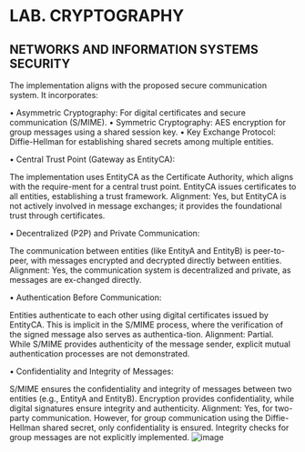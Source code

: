 # LAB. CRYPTOGRAPHY
## NETWORKS AND INFORMATION SYSTEMS SECURITY

The implementation aligns with the proposed secure communication system. It incorporates:

•	Asymmetric Cryptography: For digital certificates and secure communication (S/MIME).
•	Symmetric Cryptography: AES encryption for group messages using a shared session key.
•	Key Exchange Protocol: Diffie-Hellman for establishing shared secrets among multiple entities.


•	Central Trust Point (Gateway as EntityCA):

The implementation uses EntityCA as the Certificate Authority, which aligns with the require-ment for a central trust point. EntityCA issues certificates to all entities, establishing a trust framework.
Alignment: Yes, but EntityCA is not actively involved in message exchanges; it provides the foundational trust through certificates.

•	Decentralized (P2P) and Private Communication:

The communication between entities (like EntityA and EntityB) is peer-to-peer, with messages encrypted and decrypted directly between entities.
Alignment: Yes, the communication system is decentralized and private, as messages are ex-changed directly.

•	Authentication Before Communication:

Entities authenticate to each other using digital certificates issued by EntityCA. This is implicit in the S/MIME process, where the verification of the signed message also serves as authentica-tion.
Alignment: Partial. While S/MIME provides authenticity of the message sender, explicit mutual authentication processes are not demonstrated.


•	Confidentiality and Integrity of Messages:

S/MIME ensures the confidentiality and integrity of messages between two entities (e.g., EntityA and EntityB). Encryption provides confidentiality, while digital signatures ensure integrity and authenticity.
Alignment: Yes, for two-party communication. However, for group communication using the Diffie-Hellman shared secret, only confidentiality is ensured. Integrity checks for group messages are not explicitly implemented.
![image](https://github.com/fjpiedade/cryptography/assets/82730685/b1ef29e2-90d9-491f-b12a-b8039f79cba1)
